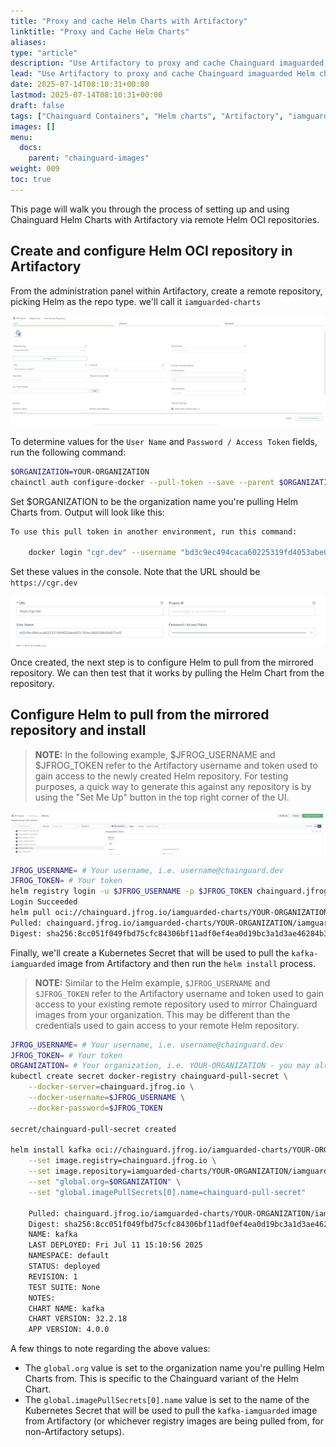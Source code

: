 ```yaml
---
title: "Proxy and cache Helm Charts with Artifactory"
linktitle: "Proxy and Cache Helm Charts"
aliases:
type: "article"
description: "Use Artifactory to proxy and cache Chainguard imaguarded Helm charts"
lead: "Use Artifactory to proxy and cache Chainguard imaguarded Helm charts"
date: 2025-07-14T08:10:31+00:00
lastmod: 2025-07-14T08:10:31+00:00
draft: false
tags: ["Chainguard Containers", "Helm charts", "Artifactory", "iamguarded", "Product"]
images: []
menu:
  docs:
    parent: "chainguard-images"
weight: 009
toc: true
---
```


This page will walk you through the process of setting up and using Chainguard Helm Charts with Artifactory via remote Helm OCI repositories.

## Create and configure Helm OCI repository in Artifactory

From the administration panel within Artifactory, create a remote repository, picking Helm as the repo type. we'll call it `iamguarded-charts`

![Screenshot showing the new remote repo in Artifactory](new-remote-repo.png)

To determine values for the `User Name` and `Password / Access Token` fields, run the following command:

```bash
$ORGANIZATION=YOUR-ORGANIZATION
chainctl auth configure-docker --pull-token --save --parent $ORGANIZATION
```

Set $ORGANIZATION to be the organization name you're pulling Helm Charts from. Output will look like this:

```bash
To use this pull token in another environment, run this command:

    docker login "cgr.dev" --username "bd3c9ec494caca60225319fd4053abe067c169ec/5037f83cdd0fbdcd" --password "eyJhbGciOiJSUzI1NiJ9.eyJhdWQiOiJodHRwczovL2lzc..." # Token truncated
```

Set these values in the console. Note that the URL should be `https://cgr.dev`

![Screenshot showing setting values in Artifactory](url-username-pw.png)

Once created, the next step is to configure Helm to pull from the mirrored repository. We can then test that it works by pulling the Helm Chart from the repository.

## Configure Helm to pull from the mirrored repository and install

> **NOTE:** In the following example, $JFROG_USERNAME and $JFROG_TOKEN refer to the Artifactory username and token used to gain access to the newly created Helm repository. For testing purposes, a quick way to generate this against any repository is by using the "Set Me Up" button in the top right corner of the UI.

![Screenshot showing setting values in Artifactory](set-me-up.png)

```bash
JFROG_USERNAME= # Your username, i.e. username@chainguard.dev
JFROG_TOKEN= # Your token
helm registry login -u $JFROG_USERNAME -p $JFROG_TOKEN chainguard.jfrog.io
Login Succeeded
helm pull oci://chainguard.jfrog.io/iamguarded-charts/YOUR-ORGANIZATION/iamguarded-charts/kafka
Pulled: chainguard.jfrog.io/iamguarded-charts/YOUR-ORGANIZATION/iamguarded-charts/kafka:32.2.18
Digest: sha256:8cc051f049fbd75cfc84306bf11adf0ef4ea0d19bc3a1d3ae46284b3aab5b083
```

Finally, we'll create a Kubernetes Secret that will be used to pull the `kafka-iamguarded` image from Artifactory and then run the `helm install` process.

> **NOTE:** Similar to the Helm example, `$JFROG_USERNAME` and `$JFROG_TOKEN` refer to the Artifactory username and token used to gain access to your existing remote repository used to mirror Chainguard images from your organization. This may be different than the credentials used to gain access to your remote Helm repository.

```bash
JFROG_USERNAME= # Your username, i.e. username@chainguard.dev
JFROG_TOKEN= # Your token
ORGANIZATION= # Your organization, i.e. YOUR-ORGANIZATION - you may already have this set from a previous example
kubectl create secret docker-registry chainguard-pull-secret \
    --docker-server=chainguard.jfrog.io \
    --docker-username=$JFROG_USERNAME \
    --docker-password=$JFROG_TOKEN

secret/chainguard-pull-secret created

helm install kafka oci://chainguard.jfrog.io/iamguarded-charts/YOUR-ORGANIZATION/iamguarded-charts/kafka \
    --set image.registry=chainguard.jfrog.io \
    --set image.repository=iamguarded-charts/YOUR-ORGANIZATION/iamguarded-charts/kafka \
    --set "global.org=$ORGANIZATION" \
    --set "global.imagePullSecrets[0].name=chainguard-pull-secret"

    Pulled: chainguard.jfrog.io/iamguarded-charts/YOUR-ORGANIZATION/iamguarded-charts/kafka:32.2.18
    Digest: sha256:8cc051f049fbd75cfc84306bf11adf0ef4ea0d19bc3a1d3ae46284b3aab5b083
    NAME: kafka
    LAST DEPLOYED: Fri Jul 11 15:10:56 2025
    NAMESPACE: default
    STATUS: deployed
    REVISION: 1
    TEST SUITE: None
    NOTES:
    CHART NAME: kafka
    CHART VERSION: 32.2.18
    APP VERSION: 4.0.0
```

A few things to note regarding the above values:

- The `global.org` value is set to the organization name you're pulling Helm Charts from.  This is specific to the Chainguard variant of the Helm Chart.
- The `global.imagePullSecrets[0].name` value is set to the name of the Kubernetes Secret that will be used to pull the `kafka-iamguarded` image from Artifactory (or whichever registry images are being pulled from, for non-Artifactory setups).
